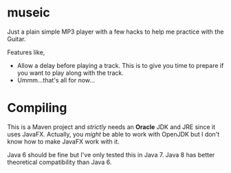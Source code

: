 # museic

Just a plain simple MP3 player with a few hacks to help me practice with the
Guitar.

Features like,

- Allow a delay before playing a track. This is to give you time to prepare if
you want to play along with the track.
- Ummm...that's all for now...

# Compiling

This is a Maven project and _strictly_ needs an **Oracle** JDK and JRE since it
uses JavaFX. Actually, you _might_ be able to work with OpenJDK but I don't know
how to make JavaFX work with it.

Java 6 should be fine but I've only tested this in Java 7. Java 8 has better
theoretical compatibility than Java 6.
